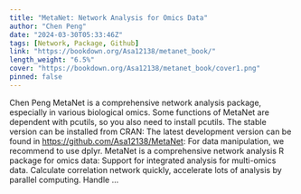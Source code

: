 ```yaml
---
title: "MetaNet: Network Analysis for Omics Data"
author: "Chen Peng"
date: "2024-03-30T05:33:46Z"
tags: [Network, Package, Github]
link: "https://bookdown.org/Asa12138/metanet_book/"
length_weight: "6.5%"
cover: "https://bookdown.org/Asa12138/metanet_book/cover1.png"
pinned: false
---
```


Chen Peng MetaNet is a comprehensive network analysis package, especially in various biological omics. Some functions of MetaNet are dependent with pcutils, so you also need to install pcutils. The stable version can be installed from CRAN: The latest development version can be found in https://github.com/Asa12138/MetaNet: For data manipulation, we recommend to use dplyr. MetaNet is a comprehensive network analysis R package for omics data: Support for integrated analysis for multi-omics data. Calculate correlation network quickly, accelerate lots of analysis by parallel computing. Handle ...

